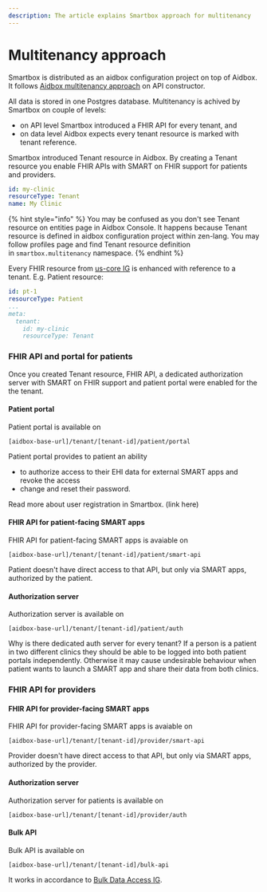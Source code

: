 ```yaml
---
description: The article explains Smartbox approach for multitenancy
---
```


# Multitenancy approach

Smartbox is distributed as an aidbox configuration project on top of Aidbox. It follows [Aidbox multitenancy approach](../../../security-and-access-control-1/security/multitenancy.md#aidbox-api-constructor) on API constructor.

All data is stored in one Postgres database. Multitenancy is achived by Smartbox on couple of levels:

* on API level Smartbox introduced a FHIR API for every tenant, and
* on data level Aidbox expects every tenant resource is marked with tenant reference.

Smartbox introduced Tenant resource in Aidbox. By creating a Tenant resource you enable FHIR APIs with SMART on FHIR support for patients and providers.

```yaml
id: my-clinic
resourceType: Tenant
name: My Clinic
```

{% hint style="info" %}
You may be confused as you don't see Tenant resource on entities page in Aidbox Console. It happens because Tenant resource is defined in aidbox configuration project within zen-lang. You may follow profiles page and find Tenant resource definition in `smartbox.multitenancy` namespace.
{% endhint %}

Every FHIR resource from [us-core IG](http://hl7.org/fhir/us/core/STU3.1.1/) is enhanced with reference to a tenant. E.g. Patient resource:

```yaml
id: pt-1
resourceType: Patient
...
meta:
  tenant:
    id: my-clinic
    resourceType: Tenant
```

### FHIR API and portal for patients

Once you created Tenant resource, FHIR API, a dedicated authorization server with SMART on FHIR support and patient portal were enabled for the the tenant.

#### Patient portal

Patient portal is available on&#x20;

`[aidbox-base-url]/tenant/[tenant-id]/patient/portal`

Patient portal provides to patient an ability

* to authorize access to their EHI data for external SMART apps and revoke the access
* change and reset their password.

Read more about user registration in Smartbox. (link here)

#### FHIR API for patient-facing SMART apps

FHIR API for patient-facing SMART apps is avaiable on&#x20;

`[aidbox-base-url]/tenant/[tenant-id]/patient/smart-api`

Patient doesn't have direct access to that API, but only via SMART apps, authorized by the patient.

#### Authorization server

Authorization server is available on

`[aidbox-base-url]/tenant/[tenant-id]/patient/auth`

Why is there dedicated auth server for every tenant? If a person is a patient in two different clinics they should be able to be logged into both patient portals independently. Otherwise it may cause undesirable behaviour when patient wants to launch a SMART app and share their data from both clinics.

### FHIR API for providers

#### FHIR API for provider-facing SMART apps

FHIR API for provider-facing SMART apps is avaiable on&#x20;

`[aidbox-base-url]/tenant/[tenant-id]/provider/smart-api`

Provider doesn't have direct access to that API, but only via SMART apps, authorized by the provider.

#### Authorization server

Authorization server for patients is available on

`[aidbox-base-url]/tenant/[tenant-id]/provider/auth`

#### Bulk API

Bulk API is available on

`[aidbox-base-url]/tenant/[tenant-id]/bulk-api`

It works in accordance to [Bulk Data Access IG](https://hl7.org/fhir/uv/bulkdata/STU1.0.1/).

